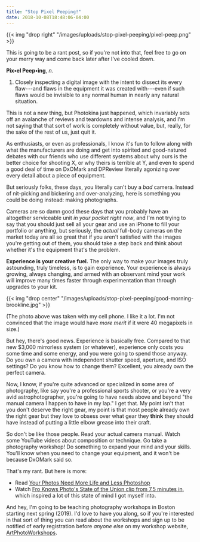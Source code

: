 ```yaml
---
title: "Stop Pixel Peeping!"
date: 2018-10-08T18:48:06-04:00
---
```


{{< img "drop right" "/images/uploads/stop-pixel-peeping/pixel-peep.png" >}}

This is going to be a rant post, so if you're not into that, feel free to go on
your merry way and come back later after I've cooled down.

**Pix•el Peep•ing**, *n.*

1. Closely inspecting a digital image with the intent to dissect its every
   flaw---and flaws in the equipment it was created with---even if such flaws
   would be invisible to any normal human in nearly any natural situation.

This is not a new thing, but Photokina just happened, which invariably sets off
an avalanche of reviews and teardowns and intense analysis, and I'm not saying
that that sort of work is completely without value, but, really, for the sake of
the rest of us, just quit it. <!--more-->

As enthusiasts, or even as professionals, I know it's fun to follow along with
what the manufacturers are doing and get into spirited and good-natured debates
with our friends who use different systems about why ours is the better choice
for shooting X, or why theirs is terrible at Y, and even to spend a good deal of
time on DxOMark and DPReview literally agonizing over every detail about a piece
of equipment.

But seriously folks, these days, you literally can't buy a *bad* camera. Instead
of nit-picking and bickering and over-analyzing, here is something you could be
doing instead: making photographs.

Cameras are so damn good these days that you probably have an altogether
serviceable unit *in your pocket right now*, and I'm not trying to say that you
should just sell all your gear and use an iPhone to fill your portfolio or
anything, but seriously, the *actual* full-body cameras on the market today are
all so great that if you aren't satisfied with the images you're getting out of
them, you should take a step back and think about whether it's the equipment
that's the problem.

**Experience is your creative fuel.** The only way to make your images truly
astounding, truly timeless, is to gain experience. Your experience is always
growing, always changing, and armed with an observant mind your work will
improve many times faster through experimentation than through upgrades to your
kit.

{{< img "drop center" "/images/uploads/stop-pixel-peeping/good-morning-brookline.jpg" >}}

(The photo above was taken with my cell phone. I like it a lot. I'm not
convinced that the image would have *more merit* if it were 40 megapixels in
size.)

But hey, there's good news. Experience is basically free. Compared to that new
$3,000 mirrorless system (or whatever), experience only costs you some time and
some energy, and you were going to spend those anyway. Do you own a camera with
independent shutter speed, aperture, and ISO settings? Do you know how to change
them? Excellent, you already own the perfect camera.

Now, I know, if you're quite advanced or specialized in some area of
photography, like say you're a professional sports shooter, or you're a very
avid astrophotographer, you're going to have needs above and beyond "the manual
camera I happen to have in my lap." I get that. My point isn't that you don't
deserve the right gear, my point is that most people already own the right gear
but they love to obsess over what gear they **think** they should have instead
of putting a little elbow grease into their craft.

So don't be like those people. Read your actual camera manual. Watch some
YouTube videos about composition or technique. Go take a photography workshop!
Do something to expand your mind and your skills. You'll know when you need to
change your equipment, and it won't be because DxOMark said so.

That's my rant. But here is more:

* Read [Your Photos Need More Life and Less Photoshop][morelife]
* Watch [Fro Knows Photo's State of the Union clip from 7.5 minutes in][fro],
  which inspired a lot of this state of mind I got myself into.

And hey, I'm going to be teaching photography workshops in Boston starting next
spring (2019). I'd love to have you along, so if you're interested in that sort
of thing you can read about the workshops and sign up to be notified of early
registration before *anyone else* on my workshop website,
[ArtPhotoWorkshops][apw].

[morelife]: https://fstoppers.com/originals/your-photos-need-more-life-and-less-photoshop-290111
[fro]: https://youtu.be/AkTYdhLmn8Q?t=455
[apw]: https://www.artphotoworkshops.com
